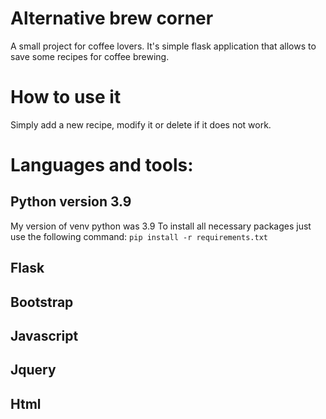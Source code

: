 # Alternative brew corner
 A small project for coffee lovers. 
 It's simple flask application that allows to save some recipes for coffee brewing.
 
 # How to use it
 Simply add a new recipe, modify it or delete if it does not work.

# Languages and tools: 
## Python version 3.9
My version of venv python was 3.9 
To install all necessary packages just use the following command:
`pip install -r requirements.txt`
## Flask
## Bootstrap
## Javascript
## Jquery
## Html